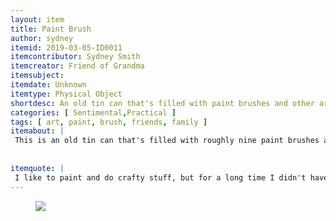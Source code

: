 ```yaml
---
layout: item
title: Paint Brush
author: sydney
itemid: 2019-03-05-ID0011
itemcontributor: Sydney Smith
itemcreator: Friend of Grandma
itemsubject: 
itemdate: Unknown
itemtype: Physical Object
shortdesc: An old tin can that's filled with paint brushes and other art tools
categories: [ Sentimental,Practical ]
tags: [ art, paint, brush, friends, family ]
itemabout: |
 This is an old tin can that's filled with roughly nine paint brushes as well as other art tools. The modern paintbrush began to be produced in the 18th century with the brush part coming from the hair of different types of animals. Nowadays, the bristles are synthetically made. These paint brushes most likely date from the late 20th century. Without the knowledge of the previous owner, the manufacturing date remains unknown.
 
  
itemquote: |
 I like to paint and do crafty stuff, but for a long time I didn't have paint brushes other than the type that come from cheap paint-by-numbers. A friend of my grandma's gave me her paint brushes before she moved back to Arizona. Given the amount of free time I have now, I paint more regularly.
---
```

<figure>
  <img src="http://primetimepaint.ca/2014/a-brief-history-of-the-paintbrush/"/>
</figure>
